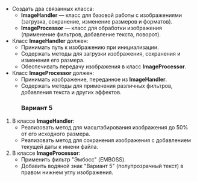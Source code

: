 - Создать два связанных класса:
    - **ImageHandler** — класс для базовой работы с изображениями (загрузка, сохранение, изменение размеров и форматов).
    - **ImageProcessor** — класс для обработки изображения (применение фильтров, добавление текста, поворот).
- Класс **ImageHandler** должен:
    - Принимать путь к изображению при инициализации.
    - Содержать методы для загрузки изображения, сохранения и изменения его размера.
    - Обеспечивать передачу изображения в класс **ImageProcessor**.
- Класс **ImageProcessor** должен:
    - Принимать изображение, переданное из **ImageHandler**.
    - Содержать методы для применения различных фильтров, добавления текста и других эффектов.
      ### **Вариант 5**

1. В классе **ImageHandler**:
    - Реализовать метод для масштабирования изображения до 50% от его исходного размера.
    - Реализовать метод для сохранения изображения с добавлением текущей даты к имени файла.
2. В классе **ImageProcessor**:
    - Применить фильтр "Эмбосс" (EMBOSS).
    - Добавить водяной знак "Вариант 5" (полупрозрачный текст) в правом нижнем углу изображения.
